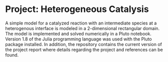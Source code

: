 # Project: Heterogeneous Catalysis

A simple model for a catalyzed reaction with an intermediate species at a heterogenous interface is modeled in a 2-dimensional rectangular domain.
The model is implemented and solved numerically in a Pluto notebook. Version 1.8 of the Julia programming language was used with the Pluto package installed. In addition, the repository contains the current version of the project report where details regarding the project and references can be found.
